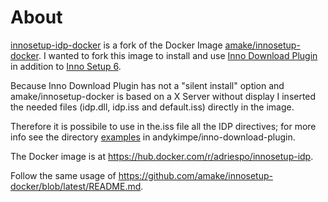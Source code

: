 # About

[innosetup-idp-docker](https://github.com/adriespo/innosetup-idp-docker) is a fork of the Docker Image [amake/innosetup-docker](https://github.com/amake/innosetup-docker). I wanted to fork this image to install and use [Inno Download Plugin](https://github.com/andykimpe/inno-download-plugin) in addition to [Inno Setup 6](https://jrsoftware.org/isinfo.php).

Because Inno Download Plugin has not a "silent install" option and amake/innosetup-docker is based on a X Server without display I inserted the needed files (idp.dll, idp.iss and default.iss) directly in the image.  

Therefore it is possibile to use in the.iss file all the IDP directives; for more info see the directory [examples](https://github.com/andykimpe/inno-download-plugin/tree/master/examples) in andykimpe/inno-download-plugin.

The Docker image is at https://hub.docker.com/r/adriespo/innosetup-idp.

Follow the same usage of https://github.com/amake/innosetup-docker/blob/latest/README.md.

